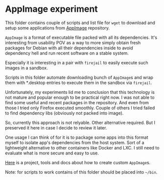 # AppImage experiment

This folder contains couple of scripts and list file for `wget` to download and
setup some applications from [AppImage](https://appimage.org/) repository.

`AppImage` is a format of executable file packed with all its dependencies.  It's
interesting from usability POV as a way to more simply obtain fresh packages
for Debian with all their dependencies inside to avoid dependency hell and run
recent software on a stable system.

Especially it is interesting in a pair with `firejail` to easily execute such
images in a sandbox.

Scripts in this folder automate downloading bunch of `AppImage`s and wrap them
with *.desktop entries to execute them in the sandbox via `firejail`.

Unfortunately, my experiments lid me to conclusion that this technology is not
mature and popular enough to be practical right now. I was not able to find
some useful and recent packages in the repository. And even from those I tried
only Firefox executed smoothly. Couple of others I tried failed to find
dependency libs (obviously not packed into image).

So, currently this approach is not relyable. Other alternative required.
But I preserved it here in case I decide to review it later.

One usage I can think of for it is to package some apps into this format myself
to isolate app's dependencies from the host system. Sort of a lightweight
alternative to other containers like Docker and LXC. I still need to evaluate
what is more secure and easy to use.

[Here](https://github.com/AppImage/AppImages) is a project, tools and docs about
how to create custom `AppImage`s.

Note: for scripts to work contains of this folder should be placed into
`~/bin`.

